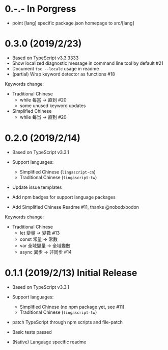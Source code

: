 # 0.-.- In Porgress

- point [lang] specific package.json homepage to src/[lang]

# 0.3.0 (2019/2/23)

- Based on TypeScript v3.3.3333
- Show localized diagnostic message in command line tool by default #21
- Document `tsc --locale` usage in readme
- (partial) Wrap keyword detector as functions #18

Keywords change:
- Traditional Chinese
  - while 每當 -> 直到 #20
  - some unused keyword updates
- Simplified Chinese
  - while 每当 -> 直到 #20

# 0.2.0 (2019/2/14)

- Based on TypeScript v3.3.1
- Support languages:
  - Simplified Chinese (`lingascript-cn`)
  - Traditional Chinese (`lingascript-tw`)

- Update issue templates
- Add npm badges for support language packages
- Add Simplified Chinese Readme #11, thanks @nobodxbodon

Keywords change:
- Traditional Chinese
  - let 變量 -> 變數 #13
  - const 常量 -> 常數
  - var 全域變量 -> 全域變數
  - async 異步 -> 非同步 #14

# 0.1.1 (2019/2/13) Initial Release

- Based on TypeScript v3.3.1
- Support languages:
  - Simplified Chinese (no npm package yet, see #11)
  - Traditional Chinese (`lingascript-tw`)

- patch TypeScript through npm scripts and file-patch
- Basic tests passed
- (Native) Language specific readme
